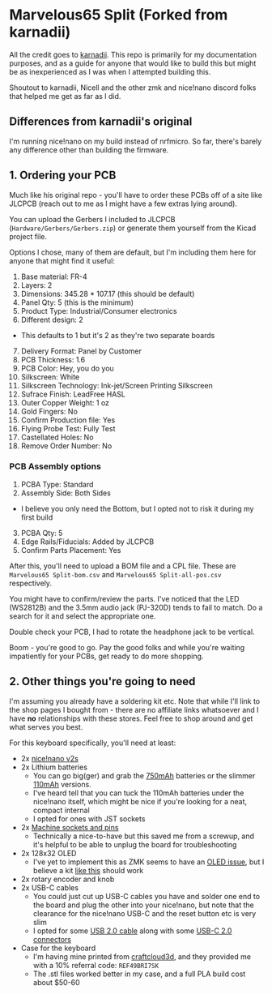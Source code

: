# Marvelous65 Split (Forked from karnadii)

All the credit goes to [karnadii](https://github.com/karnadii/marvelous65). This repo is primarily for my documentation purposes, and as a guide for anyone that would like to build this but might be as inexperienced as I was when I attempted building this.

Shoutout to karnadii, Nicell and the other zmk and nice!nano discord folks that helped me get as far as I did.

## Differences from karnadii's original

I'm running nice!nano on my build instead of nrfmicro. So far, there's barely any difference other than building the firmware.

## 1. Ordering your PCB

Much like his original repo - you'll have to order these PCBs off of a site like JLCPCB (reach out to me as I might have a few extras lying around). 

You can upload the Gerbers I included to JLCPCB (`Hardware/Gerbers/Gerbers.zip`) or generate them yourself from the Kicad project file.

Options I chose, many of them are default, but I'm including them here for anyone that might find it useful:
1. Base material: FR-4
2. Layers: 2
3. Dimensions: 345.28 * 107.17 (this should be default)
4. Panel Qty: 5 (this is the minimum)
5. Product Type: Industrial/Consumer electronics
6. Different design: 2 
  - This defaults to 1 but it's 2 as they're two separate boards
7. Delivery Format: Panel by Customer
8. PCB Thickness: 1.6
9. PCB Color: Hey, you do you
10. Silkscreen: White
11. Silkscreen Technology: Ink-jet/Screen Printing Silkscreen
12. Sufrace Finish: LeadFree HASL
13. Outer Copper Weight: 1 oz
14. Gold Fingers: No
15. Confirm Production file: Yes
16. Flying Probe Test: Fully Test
17. Castellated Holes: No
18. Remove Order Number: No

### PCB Assembly options

1. PCBA Type: Standard
2. Assembly Side: Both Sides 
 - I believe you only need the Bottom, but I opted not to risk it during my first build
3. PCBA Qty: 5
4. Edge Rails/Fiducials: Added by JLCPCB
5. Confirm Parts Placement: Yes

After this, you'll need to upload a BOM file and a CPL file. These are `Marvelous65 Split-bom.csv` and `Marvelous65 Split-all-pos.csv` respectively.

You might have to confirm/review the parts. I've noticed that the LED (WS2812B) and the 3.5mm audio jack (PJ-320D) tends to fail to match. Do a search for it and select the appropriate one.

Double check your PCB, I had to rotate the headphone jack to be vertical.

Boom - you're good to go. Pay the good folks and while you're waiting impatiently for your PCBs, get ready to do more shopping.

## 2. Other things you're going to need

I'm assuming you already have a soldering kit etc. Note that while I'll link to the shop pages I bought from - there are no affiliate links whatsoever and I have **no** relationships with these stores. Feel free to shop around and get what serves you best.

For this keyboard specifically, you'll need at least:
- 2x [nice!nano v2s](https://typeractive.xyz/products/nice-nano)
- 2x Lithium batteries
  - You can go big(ger) and grab the [750mAh](https://typeractive.xyz/products/lithium-battery-750mah) batteries or the slimmer [110mAh](https://typeractive.xyz/products/lithium-battery-110mah) versions. 
  - I've heard tell that you can tuck the 110mAh batteries under the nice!nano itself, which might be nice if you're looking for a neat, compact internal
  - I opted for ones with JST sockets
- 2x [Machine sockets and pins](https://typeractive.xyz/products/nice-nano)
  - Technically a nice-to-have but this saved me from a screwup, and it's helpful to be able to unplug the board for troubleshooting
- 2x 128x32 OLED
  - I've yet to implement this as ZMK seems to have an [OLED issue](https://github.com/zmkfirmware/zmk/issues/674), but I believe a kit [like this](https://smile.amazon.com/gp/product/B0925V1DZK/) should work
- 2x rotary encoder and knob
- 2x USB-C cables
  - You could just cut up USB-C cables you have and solder one end to the board and plug the other into your nice!nano, but note that the clearance for the nice!nano USB-C and the reset button etc is very slim
  - I opted for some [USB 2.0 cable](https://cruzctrl.gg/collections/diy-cable-parts/products/cable) along with some [USB-C 2.0 connectors](https://cruzctrl.gg/collections/diy-cable-parts/products/usb-c-2-0-connector)
- Case for the keyboard
  - I'm having mine printed from [craftcloud3d](https://craftcloud3d.com/), and they provided me with a 10% referral code: `REF49BRI7SK`
  - The .stl files worked better in my case, and a full PLA build cost about $50-60

